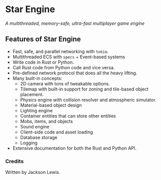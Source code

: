 # Star Engine
*A multithreaded, memory-safe, ultra-fast multiplayer game engine*

## Features of Star Engine
- Fast, safe, and parallel networking with `tokio`.
- Multithreaded ECS with `specs` + Event-based systems
- Write code in Rust or Python.
- Call Rust code from Python code and vice versa.
- Pre-defined network protocol that does all the heavy lifting.
- Many built-in concepts:
  - 2D camera with tons of tweakable options.
  - Tilemap with built-in support for zoning and tile-based object placement.
  - Physics engine with collision resolver and atmospheric simulator.
  - Material-based object design
  - Lighting engine
  - Container entities that can store other entities
  - Mobs, items, and objects
  - Sound engine
  - Client-side code and asset loading
  - Database storage
  - Logging
- Extensive documentation for both the Rust and Python API.

### Credits
Written by Jackson Lewis.
